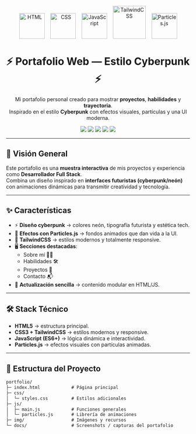 <!--
  README “portfolio”
  Autor: Ian Cler Renaud (clerrenaud.ian@gmail.com)
-->

<!-- HERO -->
<p align="center">
  <img src="https://cdn.worldvectorlogo.com/logos/html-1.svg" width="70" alt="HTML" />
  &nbsp;&nbsp;
  <img src="https://cdn.worldvectorlogo.com/logos/css-3.svg" width="70" alt="CSS" />
  &nbsp;&nbsp;
  <img src="https://upload.wikimedia.org/wikipedia/commons/6/6a/JavaScript-logo.png" width="70" alt="JavaScript" />
  &nbsp;&nbsp;
  <img src="https://cdn.worldvectorlogo.com/logos/tailwind-css-2.svg" width="90" alt="TailwindCSS" />
  &nbsp;&nbsp;
  <img src="https://raw.githubusercontent.com/VincentGarreau/particles.js/master/logo.png" width="70" alt="Particles.js" />
</p>

<h1 align="center">⚡ Portafolio Web — Estilo Cyberpunk ⚡</h1>
<p align="center">
  Mi portafolio personal creado para mostrar <b>proyectos</b>, <b>habilidades</b> y <b>trayectoria</b>.<br/>
  Inspirado en el estilo <b>Cyberpunk</b> con efectos visuales, partículas y una UI moderna.
</p>

<p align="center">
  <img src="https://img.shields.io/badge/HTML-5-orange?style=for-the-badge&logo=html5&logoColor=white">
  <img src="https://img.shields.io/badge/CSS-3-blue?style=for-the-badge&logo=css3&logoColor=white">
  <img src="https://img.shields.io/badge/JavaScript-ES6+-yellow?style=for-the-badge&logo=javascript&logoColor=black">
  <img src="https://img.shields.io/badge/TailwindCSS-3.x-38bdf8?style=for-the-badge&logo=tailwindcss&logoColor=white">
  <img src="https://img.shields.io/badge/Particles.js-animaciones-61dafb?style=for-the-badge">
</p>

---

## 🔮 Visión General
Este portafolio es una **muestra interactiva** de mis proyectos y experiencia como **Desarrollador Full Stack**.  
Combina un diseño inspirado en **interfaces futuristas (cyberpunk/neón)** con animaciones dinámicas para transmitir creatividad y tecnología.  

---

## ✨ Características
- ⚡ **Diseño cyberpunk** → colores neón, tipografía futurista y estética tech.  
- 💫 **Efectos con Particles.js** → fondos animados que dan vida a la UI.  
- 🎨 **TailwindCSS** → estilos modernos y totalmente responsive.  
- 🖥️ **Secciones destacadas**:  
  - Sobre mí 👨‍💻  
  - Habilidades 🛠️  
  - Proyectos 🚀  
  - Contacto 📬  
- 📅 **Actualización sencilla** → contenido modular en HTML/JS.  

---

## 🛠️ Stack Técnico
- **HTML5** → estructura principal.  
- **CSS3 + TailwindCSS** → estilos modernos y responsive.  
- **JavaScript (ES6+)** → lógica dinámica e interactividad.  
- **Particles.js** → efectos visuales con partículas animadas.  

---

## 📂 Estructura del Proyecto
```txt
portfolio/
├─ index.html            # Página principal
├─ css/
│  └─ styles.css         # Estilos adicionales
├─ js/
│  ├─ main.js            # Funciones generales
│  └─ particles.js       # Librería de animaciones
├─ img/                  # Imágenes y recursos
└─ docs/                 # Screenshots / capturas del portafolio

